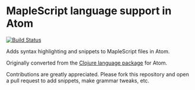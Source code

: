 # MapleScript language support in Atom

[![Build Status](https://travis-ci.org/atom/language-maplescript.svg?branch=master)](https://travis-ci.org/atom/language-maplescript)

Adds syntax highlighting and snippets to MapleScript files in Atom.

Originally converted from the [Clojure language package](https://github.com/atom/language-clojure) for Atom.

Contributions are greatly appreciated. Please fork this repository and open a pull request to add snippets, make grammar tweaks, etc.
